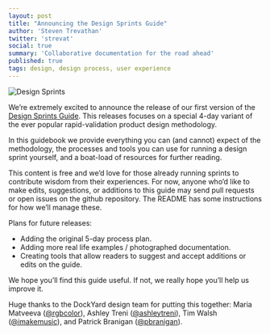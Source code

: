 ```yaml
---
layout: post
title: "Announcing the Design Sprints Guide"
author: 'Steven Trevathan'
twitter: 'strevat'
social: true
summary: 'Collaborative documentation for the road ahead'
published: true
tags: design, design process, user experience
---
```


![Design Sprints](http://i.imgur.com/wgebVlz.png)

We’re extremely excited to announce the release of our first version of the [Design Sprints Guide](https://dockyard.com/design-sprints). This releases focuses on a special 4-day variant of the ever popular rapid-validation product design methodology.

In this guidebook we provide everything you can (and cannot) expect of the methodology, the processes and tools you can use for running a design sprint yourself, and a boat-load of resources for further reading.

This content is free and we’d love for those already running sprints to contribute wisdom from their experiences. For now, anyone who’d like to make edits, suggestions, or additions to this guide may send pull requests or open issues on the github repository. The README has some instructions for how we’ll manage these.

Plans for future releases:

* Adding the original 5-day process plan.
* Adding more real life examples / photographed documentation.
* Creating tools that allow readers to suggest and accept additions or edits on the guide.

We hope you’ll find this guide useful. If not, we really hope you’ll help us improve it.

Huge thanks to the DockYard design team for putting this together: Maria Matveeva ([@rgbcolor](https://twitter.com/rgbcolor)), Ashley Treni ([@ashleytreni](https://twitter.com/ashleytreni)), Tim Walsh ([@imakemusic](https://twitter.com/imakemusic)), and Patrick Branigan ([@pbranigan](https://twitter.com/pbranigan)).